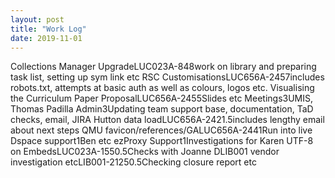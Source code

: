 ```yaml
---
layout: post
title: "Work Log"
date: 2019-11-01
---
```

<tr><td>Collections Manager Upgrade</td><td>LUC023A-84</td><td>8</td><td>work on library and preparing task list, setting up sym link etc</td></tr>
<tr><td>RSC Customisations</td><td>LUC656A-245</td><td>7</td><td>includes robots.txt, attempts at basic auth as well as colours, logos etc.</td></tr>
<tr><td>Visualising the Curriculum Paper Proposal</td><td>LUC656A-245</td><td>5</td><td>Slides etc</td></tr>
<tr><td>Meetings</td><td></td><td>3</td><td>UMIS, Thomas Padilla</td></tr>
<tr><td>Admin</td><td></td><td>3</td><td>Updating team support base, documentation, TaD checks, email, JIRA</td></tr>
<tr><td>Hutton data load</td><td>LUC656A-242</td><td>1.5</td><td>includes lengthy email about next steps</td></tr>
<tr><td>QMU favicon/references/GA</td><td>LUC656A-244</td><td>1</td><td>Run into live</td></tr>
<tr><td>Dspace support</td><td></td><td>1</td><td>Ben etc</td></tr>
<tr><td>ezProxy Support</td><td></td><td>1</td><td>Investigations for Karen</td></tr>
<tr><td>UTF-8 on Embeds</td><td>LUC023A-155</td><td>0.5</td><td>Checks with Joanne</td></tr>
<tr><td>DLIB001 vendor investigation etc</td><td>LIB001-2125</td><td>0.5</td><td>Checking closure report etc </td></tr>
